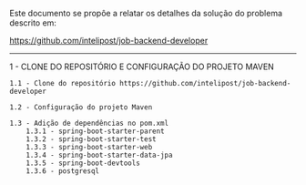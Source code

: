 

Este documento se propôe a relatar os detalhes da solução do problema descrito em: 

https://github.com/intelipost/job-backend-developer


------------------------------------------------------------------------------------------------------


1 - CLONE DO REPOSITÓRIO E CONFIGURAÇÃO DO PROJETO MAVEN

	1.1 - Clone do repositório https://github.com/intelipost/job-backend-developer
	
	1.2 - Configuração do projeto Maven
	
	1.3 - Adição de dependências no pom.xml
		1.3.1 - spring-boot-starter-parent
		1.3.2 - spring-boot-starter-test
		1.3.3 - spring-boot-starter-web
		1.3.4 - spring-boot-starter-data-jpa
		1.3.5 - spring-boot-devtools
		1.3.6 - postgresql
		
		
